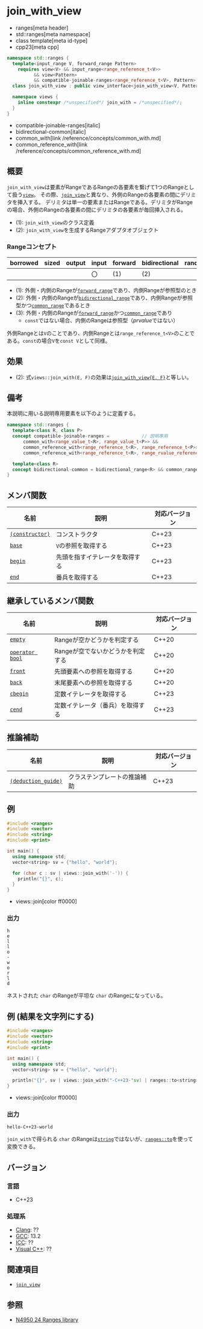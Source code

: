 # join_with_view
* ranges[meta header]
* std::ranges[meta namespace]
* class template[meta id-type]
* cpp23[meta cpp]

```cpp
namespace std::ranges {
  template<input_range V, forward_range Pattern>
    requires view<V> && input_range<range_reference_t<V>>
          && view<Pattern>
          && compatible-joinable-ranges<range_reference_t<V>, Pattern>
  class join_with_view : public view_interface<join_with_view<V, Pattern>> { …… }; // (1)

  namespace views {
    inline constexpr /*unspecified*/ join_with = /*unspecified*/;      // (2)
  }
}
```
* compatible-joinable-ranges[italic]
* bidirectional-common[italic]
* common_with[link /reference/concepts/common_with.md]
* common_reference_with[link /reference/concepts/common_reference_with.md]

## 概要

`join_with_view`は要素がRangeであるRangeの各要素を繋げて1つのRangeとして扱う[`view`](view.md)。
その際、[`join_view`](join_view.md)と異なり、外側のRangeの各要素の間にデリミタを挿入する。
デリミタは単一の要素またはRangeである。デリミタがRangeの場合、外側のRangeの各要素の間にデリミタの各要素が毎回挿入される。

- (1): `join_with_view`のクラス定義
- (2): `join_with_view`を生成するRangeアダプタオブジェクト

### Rangeコンセプト

| borrowed | sized | output | input | forward | bidirectional | random_access | contiguous | common | viewable | view |
|----------|-------|--------|-------|---------|---------------|---------------|------------|--------|----------|------|
|          |       |        | 〇    | (1)     | (2)           |               |            | (3)    | ○       | ○   |

- (1): 外側・内側のRangeが[`forward_range`](forward_range.md)であり、内側Rangeが参照型のとき
- (2): 外側・内側のRangeが[`bidirectional_range`](bidirectional_range.md)であり、内側Rangeが参照型かつ[`common_range`](common_range.md)であるとき
- (3): 外側・内側のRangeが[`forward_range`](forward_range.md)かつ[`common_range`](common_range.md)であり
    - `const`ではない場合、内側のRangeは参照型（*prvalue*ではない）

外側Rangeとは`V`のことであり、内側Rangeとは`range_reference_t<V>`のことである。`const`の場合`V`を`const V`として同様。

## 効果

- (2): 式`views::join_with(E, F)`の効果は[`join_with_view{E, F}`](join_with_view/op_constructor.md.nolink)と等しい。

## 備考

本説明に用いる説明専用要素を以下のように定義する。

```cpp
namespace std::ranges {
  template<class R, class P>
  concept compatible-joinable-ranges =            // 説明専用
      common_with<range_value_t<R>, range_value_t<P>> &&
      common_reference_with<range_reference_t<R>, range_reference_t<P>> &&
      common_reference_with<range_reference_t<R>, range_rvalue_reference_t<P>>;

  template<class R>
  concept bidirectional-common = bidirectional_range<R> && common_range<R>;    // 説明専用
}
```

## メンバ関数

| 名前                                             | 説明                             | 対応バージョン |
|--------------------------------------------------|----------------------------------|----------------|
| [`(constructor)`](join_with_view/op_constructor.md.nolink)  | コンストラクタ                   | C++23          |
| [`base`](join_with_view/base.md.nolink)                     | `V`の参照を取得する              | C++23          |
| [`begin`](join_with_view/begin.md.nolink)                   | 先頭を指すイテレータを取得する   | C++23          |
| [`end`](join_with_view/end.md.nolink)                       | 番兵を取得する                   | C++23          |

## 継承しているメンバ関数

| 名前                                         | 説明                              | 対応バージョン |
|----------------------------------------------|-----------------------------------|----------------|
| [`empty`](view_interface/empty.md)           | Rangeが空かどうかを判定する       | C++20          |
| [`operator bool`](view_interface/op_bool.md) | Rangeが空でないかどうかを判定する | C++20          |
| [`front`](view_interface/front.md)           | 先頭要素への参照を取得する        | C++20          |
| [`back`](view_interface/back.md)             | 末尾要素への参照を取得する        | C++20          |
| [`cbegin`](view_interface/cbegin.md)         | 定数イテレータを取得する          | C++23          |
| [`cend`](view_interface/cend.md)             | 定数イテレータ（番兵）を取得する  | C++23          |

## 推論補助

| 名前                                                  | 説明                         | 対応バージョン |
|-------------------------------------------------------|------------------------------|----------------|
| [`(deduction_guide)`](join_with_view/op_deduction_guide.md.nolink) | クラステンプレートの推論補助 | C++23          |

## 例
```cpp example
#include <ranges>
#include <vector>
#include <string>
#include <print>

int main() {
  using namespace std;
  vector<string> sv = {"hello", "world"};

  for (char c : sv | views::join_with('-')) {
    println("{}", c);
  }
}
```
* views::join[color ff0000]

### 出力
```
h
e
l
l
o
-
w
o
r
l
d
```

ネストされた `char` のRangeが平坦な `char` のRangeになっている。

## 例 (結果を文字列にする)
```cpp example
#include <ranges>
#include <vector>
#include <string>
#include <print>

int main() {
  using namespace std;
  vector<string> sv = {"hello", "world"};

  println("{}", sv | views::join_with("-C++23-"sv) | ranges::to<string>());
}
```
* views::join[color ff0000]

### 出力
```
hello-C++23-world
```

`join_with`で得られる `char` のRangeは[`string`](/reference/string/basic_string.md)ではないが、[`ranges::to`](to.md)を使って変換できる。

## バージョン
### 言語
- C++23

### 処理系
- [Clang](/implementation.md#clang): ??
- [GCC](/implementation.md#gcc): 13.2
- [ICC](/implementation.md#icc): ??
- [Visual C++](/implementation.md#visual_cpp): ??

## 関連項目
- [`join_view`](join_view.md)

## 参照
- [N4950 24 Ranges library](https://timsong-cpp.github.io/cppwp/ranges)
